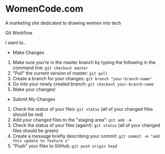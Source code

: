 # WomenCode.com
A marketing site dedicated to drawing women into tech

Git Workflow

I want to..

* Make Changes
1. Make sure you're in the master branch by typing the following in the command line: ```git checkout master```
2. "Pull" the current version of master: ```git pull```
3. Create a branch for your changes: ```git branch "your-branch-name"```
4. Go into your newly created branch: ```git checkout your-branch-name```
5. Make your changes!

* Submit My Changes
1. Check the status of your files: ```git status```
(all of your changed files should be red)
2. Add your changed files to the "staging area": ```git add -A```
3. Check the status of your files (again!): ```git status```
(all of your changed files should be green)
4. Create a message briefly describing your commit: ```git commit -m "add this update to feature x"```
5. "Push" your files to GitHub: ```git push origin head```
